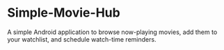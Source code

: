 # Simple-Movie-Hub
A simple Android application to browse now-playing movies, add them to your watchlist, and schedule watch-time reminders.
